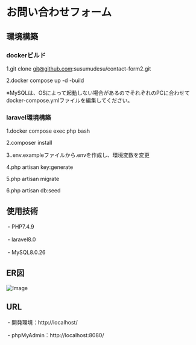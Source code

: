 # お問い合わせフォーム

## 環境構築

### dockerビルド

  1.git clone git@github.com:susumudesu/contact-form2.git
  
  2.docker compose up -d -build
  
  
※MySQLは、OSによって起動しない場合があるのでそれぞれのPCに合わせてdocker-compose.ymlファイルを編集してください。

### laravel環境構築

  1.docker compose exec php bash
  
  2.composer install
  
  3..env.exampleファイルから.envを作成し、環境変数を変更
  
  4.php artisan key:generate
  
  5.php artisan migrate
  
  6.php artisan db:seed
  

## 使用技術

  ・PHP7.4.9
  
  ・laravel8.0
  
  ・MySQL8.0.26
  
  
## ER図

![Image](https://github.com/user-attachments/assets/0242382e-13cf-4737-8596-d017786bf62b)

## URL

・開発環境：http://localhost/

・phpMyAdmin：http://localhost:8080/

  
